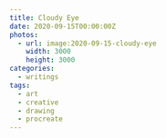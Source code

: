 ```yaml
---
title: Cloudy Eye
date: 2020-09-15T00:00:00Z
photos:
  - url: image:2020-09-15-cloudy-eye
    width: 3000
    height: 3000
categories:
  - writings
tags:
  - art
  - creative
  - drawing
  - procreate
---
```

